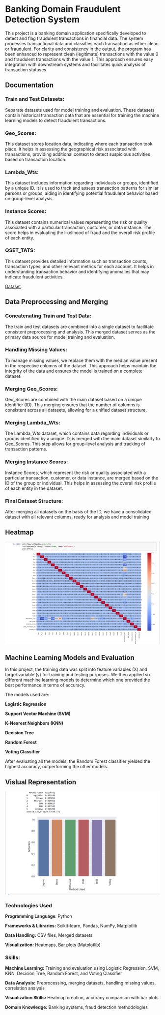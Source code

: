 
#  Banking Domain Fraudulent Detection System 

This project is a banking domain application specifically developed to detect and flag fraudulent transactions in financial data. The system processes transactional data and classifies each transaction as either clean or fraudulent. For clarity and consistency in the output, the program has been enhanced to represent clean (legitimate) transactions with the value 0 and fraudulent transactions with the value 1. This approach ensures easy integration with downstream systems and facilitates quick analysis of transaction statuses.


## Documentation
### Train and Test Datasets:

Separate datasets used for model training and evaluation. These datasets contain historical transaction data that are essential for training the machine learning models to detect fraudulent transactions.

### Geo_Scores:

This dataset stores location data, indicating where each transaction took place. It helps in assessing the geographical risk associated with transactions, providing additional context to detect suspicious activities based on transaction location.

### Lambda_Wts:

This dataset includes information regarding individuals or groups, identified by a unique ID. It is used to track and assess transaction patterns for similar persons or groups, aiding in identifying potential fraudulent behavior based on group-level analysis.

### Instance Scores:

This dataset contains numerical values representing the risk or quality associated with a particular transaction, customer, or data instance. The score helps in evaluating the likelihood of fraud and the overall risk profile of each entity.

### QSET_TATS:

This dataset provides detailed information such as transaction counts, transaction types, and other relevant metrics for each account. It helps in understanding transaction behavior and identifying anomalies that may indicate fraudulent activities.

[Dataset](https://github.com/VikyathShetty/Banking-Domain-ATM-Fraudlent)


## Data Preprocessing and Merging
### Concatenating Train and Test Data:

The train and test datasets are combined into a single dataset to facilitate consistent preprocessing and analysis. This merged dataset serves as the primary data source for model training and evaluation.

### Handling Missing Values:

To manage missing values, we replace them with the median value present in the respective columns of the dataset. This approach helps maintain the integrity of the data and ensures the model is trained on a complete dataset.

### Merging Geo_Scores:

Geo_Scores are combined with the main dataset based on a unique identifier (ID). This merging ensures that the number of columns is consistent across all datasets, allowing for a unified dataset structure.

### Merging Lambda_Wts:

The Lambda_Wts dataset, which contains data regarding individuals or groups identified by a unique ID, is merged with the main dataset similarly to Geo_Scores. This step allows for group-level analysis and tracking of transaction patterns.

### Merging Instance Scores:

Instance Scores, which represent the risk or quality associated with a particular transaction, customer, or data instance, are merged based on the ID of the group or individual. This helps in 
assessing the overall risk profile of each entity in the dataset.

### Final Dataset Structure:

After merging all datasets on the basis of the ID, we have a consolidated dataset with all relevant columns, ready for analysis and model training


## Heatmap

![heatmap is a useful tool for visualizing the correlation between columns in a dataset.](https://github.com/VikyathShetty/Banking-Domain-ATM-Fraudlent/blob/main/images/Screenshot%202024-12-10%20115522.png)

## Machine Learning Models and Evaluation
In this project, the training data was split into feature variables (X) and target variable (y) for training and testing purposes. We then applied six different machine learning models to determine which one provided the best performance in terms of accuracy. 

The models used are:

**Logistic Regression**

**Support Vector Machine (SVM)**

**K-Nearest Neighbors (KNN)**

**Decision Tree**

**Random Forest**

**Voting Classifier**

After evaluating all the models, the Random Forest classifier yielded the highest accuracy, outperforming the other models.
## Vislual Representation 

![BarPlot to check accuracy of the model](https://github.com/VikyathShetty/Banking-Domain-ATM-Fraudlent/blob/main/images/Screenshot%202024-12-10%20125428.png)




### Technologies Used

**Programming Language**: Python

**Frameworks & Libraries:** Scikit-learn, Pandas, NumPy, Matplotlib

**Data Handling:**  CSV files, Merged datasets

**Visualization:** Heatmaps, Bar plots (Matplotlib)


### Skills: 

**Machine Learning:** Training and evaluation using Logistic Regression, SVM, KNN, Decision Tree, Random Forest, and Voting Classifier

**Data Analysis:** Preprocessing, merging datasets, handling missing values, correlation analysis

**Visualization Skills:** Heatmap creation, accuracy comparison with bar plots

**Domain Knowledge:** Banking systems, fraud detection methodologies




